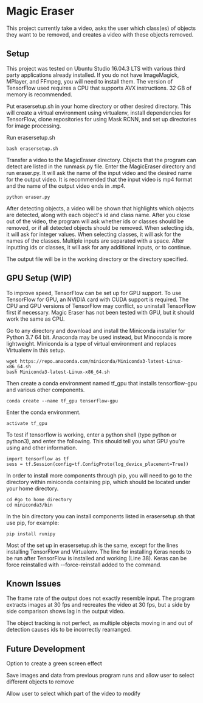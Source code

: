 # Magic Eraser

This project currently take a video, asks the user which class(es) of objects they want to be removed, and creates a video with these objects removed.

## Setup

This project was tested on Ubuntu Studio 16.04.3 LTS with various third party applications already installed. If you do not have ImageMagick, MPlayer, and FFmpeg, you will need to install them. The version of TensorFlow used requires a CPU that supports AVX instructions. 32 GB of memory is recommended.

Put erasersetup.sh in your home directory or other desired directory. This will create a virtual environment using virtualenv, install dependencies for TensorFlow, clone repositories for using Mask RCNN, and set up directories for image processing.

Run erasersetup.sh
```
bash erasersetup.sh
```

Transfer a video to the MagicEraser directory. Objects that the program can detect are listed in the runmask.py file. Enter the MagicEraser directory and run eraser.py. It will ask the name of the input video and the desired name for the output video. It is recommended that the input video is mp4 format and the name of the output video ends in .mp4.
```
python eraser.py
```
After detecting objects, a video will be shown that highlights which objects are detected, along with each object's id and class name. After you close out of the video, the program will ask whether ids or classes should be removed, or if all detected objects should be removed. When selecting ids, it will ask for integer values. When selecting classes, it will ask for the names of the classes. Multiple inputs are separated with a space. After inputting ids or classes, it will ask for any additional inputs, or to continue.

The output file will be in the working directory or the directory specified.

## GPU Setup (WIP)

To improve speed, TensorFlow can be set up for GPU support. To use TensorFlow for GPU, an NVIDIA card with CUDA support is required. The CPU and GPU versions of TensorFlow may conflict, so uninstall TensorFlow first if necessary. Magic Eraser has not been tested with GPU, but it should work the same as CPU.

Go to any directory and download and install the Miniconda installer for Python 3.7 64 bit. Anaconda may be used instead, but Minoconda is more lightweight. Miniconda is a type of virtual environment and replaces Virtualenv in this setup.
```
wget https://repo.anaconda.com/miniconda/Miniconda3-latest-Linux-x86_64.sh
bash Miniconda3-latest-Linux-x86_64.sh
```

Then create a conda environment named tf_gpu that installs tensorflow-gpu and various other components.
```
conda create --name tf_gpu tensorflow-gpu
```

Enter the conda environment.
```
activate tf_gpu
```

To test if tensorflow is working, enter a python shell (type python or python3), and enter the following. This should tell you what GPU you’re using and other information.
```
import tensorflow as tf
sess = tf.Session(config=tf.ConfigProto(log_device_placement=True))
```

In order to install more components through pip, you will need to go to the directory within miniconda containing pip, which should be located under your home directory.
```
cd #go to home directory
cd miniconda3/bin
```

In the bin directory you can install components listed in erasersetup.sh that use pip, for example:
```
pip install runipy
```

Most of the set up in erasersetup.sh is the same, except for the lines installing TensorFlow and Virtualenv. The line for installing Keras needs to be run after TensorFlow is installed and working (Line 38). Keras can be force reinstalled with --force-reinstall added to the command.

## Known Issues

The frame rate of the output does not exactly resemble input. The program extracts images at 30 fps and recreates the video at 30 fps, but a side by side comparison shows lag in the output video.

The object tracking is not perfect, as multiple objects moving in and out of detection causes ids to be incorrectly rearranged.

## Future Development

Option to create a green screen effect

Save images and data from previous program runs and allow user to select different objects to remove

Allow user to select which part of the video to modify
